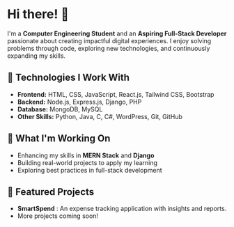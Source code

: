 # Hi there! 👋

I'm a **Computer Engineering Student** and an **Aspiring Full-Stack Developer** passionate about creating impactful digital experiences. I enjoy solving problems through code, exploring new technologies, and continuously expanding my skills.

## 🚀 Technologies I Work With
- **Frontend:** HTML, CSS, JavaScript, React.js, Tailwind CSS, Bootstrap
- **Backend:** Node.js, Express.js, Django, PHP
- **Database:** MongoDB, MySQL
- **Other Skills:** Python, Java, C, C#, WordPress, Git, GitHub

## 🌱 What I'm Working On
- Enhancing my skills in **MERN Stack** and **Django**
- Building real-world projects to apply my learning
- Exploring best practices in full-stack development

## 📌 Featured Projects
- **SmartSpend** : An expense tracking application with insights and reports.
- More projects coming soon!

